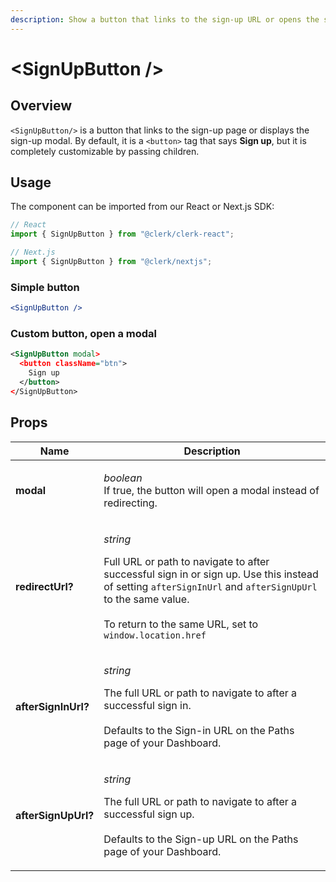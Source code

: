 ```yaml
---
description: Show a button that links to the sign-up URL or opens the sign-up modal
---
```


# \<SignUpButton />

## Overview

`<SignUpButton/>` is a button that links to the sign-up page or displays the sign-up modal. By default, it is a `<button>` tag that says **Sign up**, but it is completely customizable by passing children.

## Usage

The component can be imported from our React or Next.js SDK:

```javascript
// React
import { SignUpButton } from "@clerk/clerk-react";

// Next.js
import { SignUpButton } from "@clerk/nextjs";
```

### Simple button

```jsx
<SignUpButton />
```

### Custom button, open a modal

```xml
<SignUpButton modal>
  <button className="btn">
    Sign up
  </button>
</SignUpButton>
```

## Props

| Name                | Description                                                                                                                                                                                                                                                                             |
| ------------------- | --------------------------------------------------------------------------------------------------------------------------------------------------------------------------------------------------------------------------------------------------------------------------------------- |
| **modal**           | <p><em>boolean</em><br><em></em>If true, the button will open a modal instead of redirecting.</p>                                                                                                                                                                                       |
| **redirectUrl?**    | <p><em>string</em></p><p>Full URL or path to navigate to after successful sign in or sign up. Use this instead of setting <code>afterSignInUrl</code> and <code>afterSignUpUrl</code> to the same value.<br><br>To return to the same URL, set to <code>window.location.href</code></p> |
| **afterSignInUrl?** | <p><em>string</em></p><p>The full URL or path to navigate to after a successful sign in.<br><br>Defaults to the Sign-in URL on the Paths page of your Dashboard.</p>                                                                                                                    |
| **afterSignUpUrl?** | <p><em>string</em></p><p>The full URL or path to navigate to after a successful sign up.<br><br>Defaults to the Sign-up URL on the Paths page of your Dashboard.</p>                                                                                                                    |


